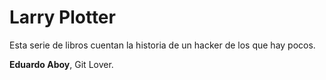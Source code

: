 # Larry Plotter

Esta serie de libros cuentan la historia de un hacker de los que hay pocos.

**Eduardo Aboy**, Git Lover.
